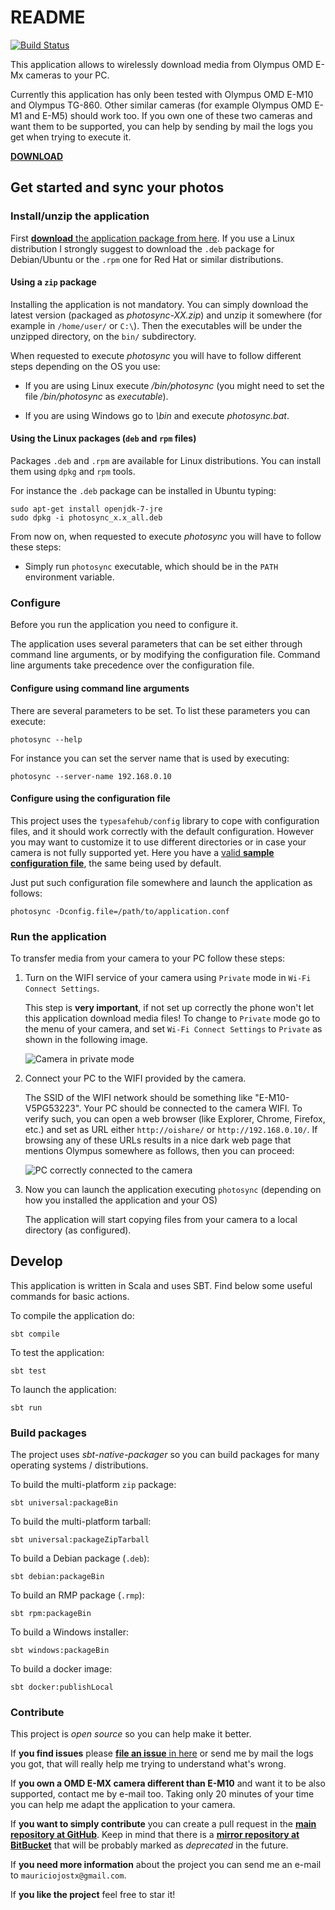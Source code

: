 # README

[![Build Status](https://api.travis-ci.org/mauriciojost/olympus-photosync.svg)](https://travis-ci.org/mauriciojost/olympus-photosync)

This application allows to wirelessly download media from Olympus OMD E-Mx cameras to your PC.

Currently this application has only been tested with Olympus OMD E-M10 and Olympus TG-860. Other similar cameras (for example Olympus OMD E-M1 and E-M5) should work too. If you own one of these two cameras and want them to be supported, you can help by sending by mail the logs you get when trying to execute it. 

[**DOWNLOAD**](https://bitbucket.org/mauriciojost/olympus-photosync/downloads)

## Get started and sync your photos

### Install/unzip the application 

First [**download** the application package from here](https://bitbucket.org/mauriciojost/olympus-photosync/downloads). If you use a Linux distribution I strongly suggest to download the `.deb` package for Debian/Ubuntu or the `.rpm` one for Red Hat or similar distributions.

#### Using a `zip` package

Installing the application is not mandatory. You can simply download the latest version (packaged as _photosync-XX.zip_) and unzip it somewhere (for example in `/home/user/` or `C:\`). Then the executables will be under the unzipped directory, on the `bin/` subdirectory.

When requested to execute _photosync_ you will have to follow different steps depending on the OS you use: 

 - If you are using Linux execute _<PHOTOSYNC>/bin/photosync_ (you might need to set the file _<PHOTOSYNC>/bin/photosync_ as _executable_). 
 
 - If you are using Windows go to _<PHOTOSYNC>\bin_ and execute _photosync.bat_.

#### Using the Linux packages (`deb` and `rpm` files)

Packages `.deb` and `.rpm` are available for Linux distributions. You can install them using `dpkg` and `rpm` tools.

For instance the `.deb` package can be installed in Ubuntu typing: 

```
sudo apt-get install openjdk-7-jre
sudo dpkg -i photosync_x.x_all.deb
```

From now on, when requested to execute _photosync_ you will have to follow these steps:

 - Simply run `photosync` executable, which should be in the `PATH` environment variable.
 
### Configure

Before you run the application you need to configure it. 

The application uses several parameters that can be set either through command line arguments, or by modifying the configuration file. Command line arguments take precedence over the configuration file.

#### Configure using command line arguments

There are several parameters to be set. To list these parameters you can execute: 

```
photosync --help
```

For instance you can set the server name that is used by executing: 

```
photosync --server-name 192.168.0.10
```

#### Configure using the configuration file

This project uses the `typesafehub/config` library to cope with configuration files, and it should work correctly with the default configuration. However you may want to customize it to use different directories or in case your camera is not fully supported yet. Here you have a [valid **sample configuration file**](src/main/resources/application.conf), the same being used by default.

Just put such configuration file somewhere and launch the application as follows: 

```
photosync -Dconfig.file=/path/to/application.conf 
```

### Run the application

To transfer media from your camera to your PC follow these steps:

1. Turn on the WIFI service of your camera using `Private` mode in `Wi-Fi Connect Settings`. 

    This step is **very important**, if not set up correctly the phone won't let this application download media files! To change to `Private` mode go to the menu of your camera, and set `Wi-Fi Connect Settings` to `Private` as shown in the following image.

    ![Camera in private mode](doc/images/camera-in-wifi-connect-settings-private-mode.jpg)

2. Connect your PC to the WIFI provided by the camera. 

    The SSID of the WIFI network should be something like "E-M10-V5PG53223". Your PC should be connected to the camera WIFI. To verify such, you can open a web browser (like Explorer, Chrome, Firefox, etc.) and set as URL either `http://oishare/` or `http://192.168.0.10/`. If browsing any of these URLs results in a nice dark web page that mentions Olympus somewhere as follows, then you can proceed:

    ![PC correctly connected to the camera](doc/images/oishare-wifi-connected-ok.jpg)

3. Now you can launch the application executing `photosync` (depending on how you installed the application and your OS)

    The application will start copying files from your camera to a local directory (as configured).

## Develop

This application is written in Scala and uses SBT. Find below some useful commands for basic actions.

To compile the application do:

```
sbt compile
```

To test the application:

```
sbt test
```

To launch the application:

```
sbt run
```

### Build packages

The project uses _sbt-native-packager_ so you can build packages for many operating systems / distributions.

To build the multi-platform `zip` package:
```
sbt universal:packageBin
```

To build the multi-platform tarball:
```
sbt universal:packageZipTarball
```

To build a Debian package (`.deb`):
```
sbt debian:packageBin
```

To build an RMP package (`.rmp`):
```
sbt rpm:packageBin
```

To build a Windows installer:
```
sbt windows:packageBin
```

To build a docker image:
```
sbt docker:publishLocal
```

### Contribute

This project is _open source_ so you can help make it better.

If **you find issues** please [**file an issue** in here](https://github.com/mauriciojost/olympus-photosync/issues) or send me by mail the logs you got, that will really help me trying to understand what's wrong. 

If **you own a OMD E-MX camera different than E-M10** and want it to be also supported, contact me by e-mail too. Taking only 20 minutes of your time you can help me adapt the application to your camera.

If **you want to simply contribute** you can create a pull request in the [**main repository at GitHub**](https://github.com/mauriciojost/olympus-photosync). Keep in mind that there is a [**mirror repository at BitBucket**](https://bitbucket.org/mauriciojost/olympus-photosync) that will be probably marked as _deprecated_ in the future.

If **you need more information** about the project you can send me an e-mail to `mauriciojostx@gmail.com`.

If **you like the project** feel free to star it! 




